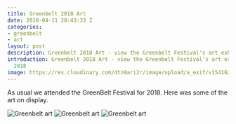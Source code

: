 ```yaml
---
title: Greenbelt 2018 Art
date: 2018-04-11 20:43:33 Z
categories:
- greenbelt
- art
layout: post
description: Greenbelt 2018 Art - view the Greenbelt Festival's art exhibits for 2018
introduction: Greenbelt 2018 Art - view the Greenbelt Festival's art exhibits for
  2018
image: https://res.cloudinary.com/dtn9ari2r/image/upload/a_exif/v1541622904/blog/IMG_1599.jpg
---
```


<p>As usual we attended the GreenBelt Festival for 2018. Here was some of the art on display.</p>
<img class="img-fluid" src="https://res.cloudinary.com/dtn9ari2r/image/upload/a_exif/v1541622904/blog/IMG_1599.jpg" alt="Greenbelt art" >
<img class="img-fluid" src="https://res.cloudinary.com/dtn9ari2r/image/upload/a_exif/v1541622903/blog/IMG_1598.jpg" alt="Greenbelt art" >
<img class="img-fluid" src="https://res.cloudinary.com/dtn9ari2r/image/upload/a_exif,q_auto/v1541622903/blog/IMG_1597.jpg" alt="Greenbelt art" >
